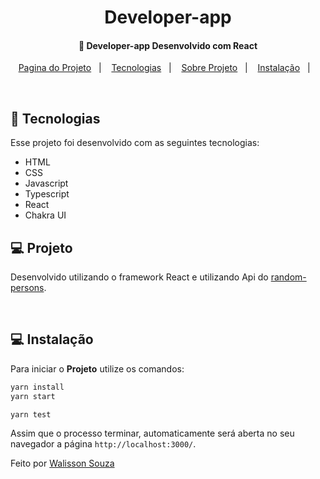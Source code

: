 <h1 align="center">
    Developer-app
</h1>

<h4 align="center">
  🚀 Developer-app Desenvolvido com React
</h4>

<p align="center">
  <a href="https://developer-app-l23yjrv5c-walisson27.vercel.app/">Pagina do Projeto</a>&nbsp;&nbsp;&nbsp;|&nbsp;&nbsp;&nbsp;
  <a href="#rocket-tecnologias">Tecnologias</a>&nbsp;&nbsp;&nbsp;|&nbsp;&nbsp;&nbsp;
  <a href="#-projeto">Sobre Projeto</a>&nbsp;&nbsp;&nbsp;|&nbsp;&nbsp;&nbsp;
  <a href="#-instalação">Instalação</a>&nbsp;&nbsp;&nbsp;|&nbsp;&nbsp;&nbsp;
  
</p>

<br>

## :rocket: Tecnologias

Esse projeto foi desenvolvido com as seguintes tecnologias:

- HTML
- CSS
- Javascript
- Typescript
- React
- Chakra UI

## 💻 Projeto

Desenvolvido utilizando o framework React e utilizando Api do [random-persons](https://random-persons.herokuapp.com/users).

<br>

## 💻 Instalação

Para iniciar o **Projeto** utilize os comandos:

```bash
yarn install
yarn start

yarn test

```

Assim que o processo terminar, automaticamente será aberta no seu navegador a página `http://localhost:3000/`.

Feito por [Walisson Souza](https://github.com/walisson27)

